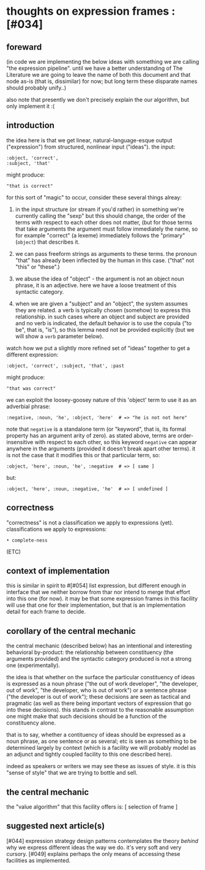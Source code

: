 # thoughts on expression frames :[#034]

## foreward

(in code we are implementing the below ideas with something we are
calling "the expression pipeline". until we have a better understanding
of The Literature we are going to leave the name of both this document
and that node as-is (that is, dissimilar) for now; but long term these
disparate names should probably unify..)

also note that presently we don't precisely explain the our algorithm,
but only implement it :(




## introduction

the idea here is that we get linear, natural-language-esque output
("expression") from structured, nonlinear input ("ideas"). the input:

    :object, 'correct',
    :subject, 'that'

might produce:

    "that is correct"

for this sort of "magic" to occur, consider these several things alreay:

   1) in the input structure (or stream if you'd rather) in something
      we're currently calling the "sexp" but this should change,
      the order of the terms with respect to each other does not matter,
      (but for those terms that take arguments the argument must follow
      immediately the name, so for example "correct" (a lexeme) immediately
      follows the "primary" (`object`) that describes it.

   2) we can pass freeform strings as arguments to these terms. the
      pronoun "that" has already been inflected by the human in this
      case. ("that" not "this" or "these".)

   3) we abuse the idea of "object" - the argument is not an object
      noun phrase, it is an adjective. here we have a loose treatment
      of this syntactic category.

   4) when we are given a "subject" and an "object", the system assumes
      they are related. a verb is typically chosen (somehow) to express
      this relationship. in such cases where an object and subject are
      provided and no verb is indicated, the default behavior is to use
      the copula ("to be", that is, "is"), so this lemma need not be
      provided explicitly
      (but we will show a `verb` parameter below).


watch how we put a slightly more refined set of "ideas" together to get a
different expression:

    :object, 'correct', :subject, 'that', :past

might produce:

    "that was correct"

we can exploit the loosey-goosey nature of this 'object' term to use it
as an adverbial phrase:

    :negative, :noun, 'he', :object, 'here'  # => "he is not not here"

note that `negative` is a standalone term (or "keyword", that is, its
formal property has an argument arity of zero). as stated above, terms
are order-insensitive with respect to each other, so this keyword
`negative` can appear anywhere in the arguments (provided it doesn't
break apart other terms). it is not the case that it modifies this or
that particular term, so:


    :object, 'here', :noun, 'he', :negative  # => [ same ]

but:

    :object, 'here', :noun, :negative, 'he'  # => [ undefined ]




## correctness

"correctness" is not a classification we apply to expressions (yet).
classifications we apply to expressions:

    • complete-ness

(ETC)




## context of implementation

this is similar in spirit to #[#054] list expression, but different
enough in interface that we neither borrow from thar nor intend to merge
that effort into this one (for now). it may be that some expression
frames in this facility will use that one for their implementation, but
that is an implementation detail for each frame to decide.




## corollary of the central mechanic

the central mechanic (described below) has an intentional and
interesting behavioral by-product: the relationship between constituency
(the arguments provided) and the syntactic category produced is not a
strong one (experimentally).

the idea is that whether on the surface the particular constituency of
ideas is expressed as a noun phrase ("the out of work developer",
"the developer, out of work", "the developer, who is out of work")
or a sentence phrase ("the developer is out of work"); these decisions
are seen as tactical and pragmatic (as well as there being important
vectors of expression that go into these decisions). this stands in
contrast to the reasonable assumption one might make that such decisions
should be a function of the constituency alone.

that is to say, whether a contituency of ideas should be expressed as a
noun phrase, as one sentence or as several; etc is seen as something to
be determined largely by context (which is a facility we will probably
model as an adjunct and tightly coupled facility to this one described
here).

indeed as speakers or writers we may see these as issues of style. it is
this "sense of style" that we are trying to bottle and sell.




## the central mechanic

the "value algorithm" that this facility offers is: [ selection of frame ]




## suggested next article(s)

[#044] expression strategy design patterns contemplates the theory
*behind* why we express different ideas the way we do. it's very soft
and very cursory. [#049] explains perhaps the only means of accessing
these facilities as implemented.
